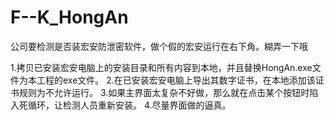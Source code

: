 F--K_HongAn
===========

公司要检测是否装宏安防泄密软件，做个假的宏安运行在右下角。糊弄一下哦

1.拷贝已安装宏安电脑上的安装目录和所有内容到本地，并且替换HongAn.exe文件为本工程的exe文件。
2.在已安装宏安电脑上导出其数字证书，在本地添加该证书规则为不允许运行。
3.如果主界面太复杂不好做，那么就在点击某个按钮时陷入死循环，让检测人员重新安装。
4.尽量界面做的逼真。
